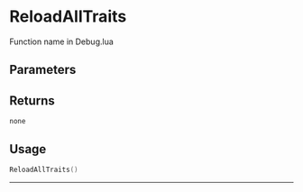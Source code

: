 # ReloadAllTraits
Function name in Debug.lua
## Parameters

## Returns
`none`
## Usage
```lua
ReloadAllTraits()
```
---
